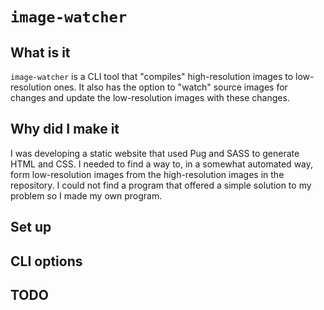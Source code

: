 # `image-watcher`

## What is it

`image-watcher` is a CLI tool that "compiles" high-resolution images to low-resolution ones.
It also has the option to "watch" source images for changes and update the low-resolution images with these changes.

## Why did I make it

I was developing a static website that used Pug and SASS to generate HTML and CSS.
I needed to find a way to, in a somewhat automated way, form low-resolution images from the high-resolution images in the repository.
I could not find a program that offered a simple solution to my problem so I made my own program.

## Set up


## CLI options


## TODO